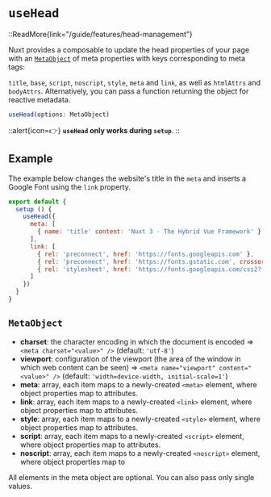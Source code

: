 # `useHead`

::ReadMore{link="/guide/features/head-management"}

Nuxt provides a composable to update the head properties of your page with an [`MetaObject`](/api/composables/use-head/#metaobject) of meta properties with keys corresponding to meta tags:

`title`, `base`, `script`, `noscript`, `style`, `meta` and `link`, as well as `htmlAttrs` and `bodyAttrs`. Alternatively, you can pass a function returning the object for reactive metadata.

```js
useHead(options: MetaObject)
```

::alert{icon=👉}
**`useHead` only works during `setup`**.
::

## Example

The example below changes the website's title in the `meta` and inserts a Google Font using the `link` property.

```js
export default {
  setup () {
    useHead({
      meta: [
        { name: 'title' content: 'Nuxt 3 - The Hybrid Vue Framework' }
      ],
      link: [
        { rel: 'preconnect', href: 'https://fonts.googleapis.com' },
        { rel: 'preconnect', href: 'https://fonts.gstatic.com', crossorigin: '' },
        { rel: 'stylesheet', href: 'https://fonts.googleapis.com/css2?family=Roboto&display=swap', crossorigin: '' },
      ]
    })
  }
}
```

## `MetaObject`

* **charset**: the character encoding in which the document is encoded => `<meta charset="<value>" />` (default: `'utf-8'`)
* **viewport**: configuration of the viewport (the area of the window in which web content can be seen) => `<meta name="viewport" content="<value>" />` (default: `'width=device-width, initial-scale=1'`)
* **meta**: array, each item maps to a newly-created `<meta>` element, where object properties map to attributes.
* **link**: array, each item maps to a newly-created `<link>` element, where object properties map to attributes.
* **style**: array, each item maps to a newly-created `<style>` element, where object properties map to attributes.
* **script**: array, each item maps to a newly-created `<script>` element, where object properties map to attributes.
* **noscript**: array, each item maps to a newly-created `<noscript>` element, where object properties map to 

All elements in the meta object are optional. You can also pass only single values.
